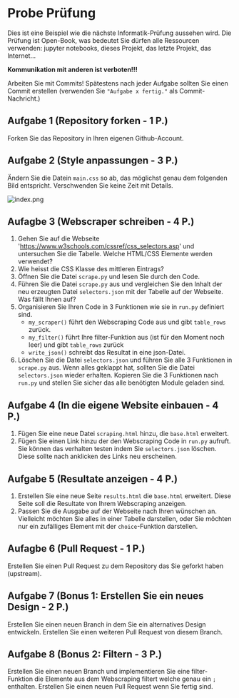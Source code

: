 # Probe Prüfung

Dies ist eine Beispiel wie die nächste Informatik-Prüfung aussehen wird. Die
Prüfung ist Open-Book, was bedeutet Sie dürfen alle Ressourcen verwenden:
jupyter notebooks, dieses Projekt, das letzte Projekt, das Internet...

**Kommunikation mit anderen ist verboten!!!**

Arbeiten Sie mit Commits! Spätestens nach jeder Aufgabe sollten Sie einen
Commit erstellen (verwenden Sie `"Aufgabe x fertig."` als Commit-Nachricht.)

## Aufgabe 1 (Repository forken - 1 P.)

Forken Sie das Repository in Ihren eigenen Github-Account. 

## Aufgabe 2 (Style anpassungen - 3 P.)

Ändern Sie die Datein `main.css` so ab, das möglichst genau dem folgenden Bild
entspricht. Verschwenden Sie keine Zeit mit Details.

![index.png](index.png)

## Aufagbe 3 (Webscraper schreiben - 4 P.)

1. Gehen Sie auf die Webseite
   'https://www.w3schools.com/cssref/css_selectors.asp' und untersuchen Sie die
   Tabelle. Welche HTML/CSS Elemente werden verwendet?
3. Wie heisst die CSS Klasse des mittleren Eintrags?
4. Öffnen Sie die Datei `scrape.py` und lesen Sie durch den Code.
5. Führen Sie die Datei `scrape.py` aus und vergleichen Sie den Inhalt der neu
   erzeugten Datei `selectors.json` mit der Tabelle auf der Webseite.
   Was fällt Ihnen auf?
6. Organisieren Sie Ihren Code in 3 Funktionen wie sie in `run.py` definiert
   sind.
   - `my_scraper()` führt den Webscraping Code aus und gibt `table_rows`
     zurück.
   - `my_filter()` führt Ihre filter-Funktion aus (ist für den Moment noch leer)
     und gibt `table_rows` zurück
   - `write_json()` schreibt das Resultat in eine json-Datei.
7. Löschen Sie die Datei `selectors.json` und führen Sie alle 3 Funktionen in
   `scrape.py` aus. Wenn alles geklappt hat, sollten Sie die Datei
   `selectors.json` wieder erhalten. Kopieren Sie die 3 Funktionen nach
   `run.py` und stellen Sie sicher das alle benötigten Module geladen sind.

## Aufgabe 4 (In die eigene Website einbauen - 4 P.)

1. Fügen Sie eine neue Datei `scraping.html` hinzu, die `base.html` erweitert.
1. Fügen Sie einen Link hinzu der den Webscraping Code in `run.py` aufruft. Sie
   können das verhalten testen indem Sie `selectors.json` löschen. Diese sollte
   nach anklicken des Links neu erscheinen.

## Aufgabe 5 (Resultate anzeigen - 4 P.)

1. Erstellen Sie eine neue Seite `results.html` die `base.html` erweitert.
   Diese Seite soll die Resultate von Ihrem Webscraping anzeigen.
1. Passen Sie die Ausgabe auf der Webseite nach Ihren wünschen an. Vielleicht
   möchten Sie alles in einer Tabelle darstellen, oder Sie möchten nur ein
   zufälliges Element mit der `choice`-Funktion darstellen.

## Aufagbe 6 (Pull Request - 1 P.)

Erstellen Sie einen Pull Request zu dem Repository das Sie geforkt haben
(upstream).

## Aufgabe 7 (Bonus 1: Erstellen Sie ein neues Design - 2 P.)

Erstellen Sie einen neuen Branch in dem Sie ein alternatives Design entwickeln.
Erstellen Sie einen weiteren Pull Request von diesem Branch.

## Aufgabe 8 (Bonus 2: Filtern - 3 P.)

Erstellen Sie einen neuen Branch und implementieren Sie eine filter-Funktion
die Elemente aus dem Webscraping filtert welche genau ein `;` enthalten.
Erstellen Sie einen neuen Pull Request wenn Sie fertig sind.
